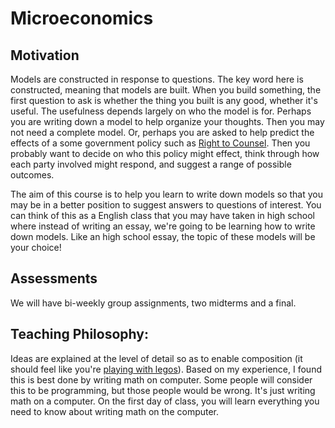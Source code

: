 # Microeconomics


## **Motivation**
Models are constructed in response to questions. The key word here is constructed, meaning that models are built. When you build something, the first question to ask is whether the thing you built is any good, whether it's useful. The usefulness depends largely on who the model is for. Perhaps you are writing down a model to help organize your thoughts. Then you may not need a complete model. Or, perhaps you are asked to help predict the effects of a some government policy such as [Right to Counsel](https://www.jud.ct.gov/HomeNotices/NoticeToTenants.html#:~:text=Right%20to%20Counsel%20%2D%20CT%20Judicial%20Branch&text=Public%20Act%2021%2D34%20created,loss%20of%20their%20housing%20subsidy.). Then you probably want to decide on who this policy might effect, think through how each party involved might respond, and suggest a range of possible outcomes.

The aim of this course is to help you learn to write down models so that you may be in a better position to suggest answers to questions of interest. You can think of this as a English class that you may have taken in high school where instead of writing an essay, we're going to be learning how to write down models. Like an high school essay, the topic of these models will be your choice!

## **Assessments**

<!-- There will be no tests/midterms in this course. In my experience, tests and midterms encourage an impresssive amount of "cramming" days before the test, with most of the material forgotten a few days after. I am not concerned by the fact that the material is forgotten. Most of the material in this course will be forgotten regardless of how you learned it. What's important to take away from this class though is an understanding of how to break down an idea (a model) into simpler parts, work on each part and then glue them back together. Cramming doesn't help with this, so no tests/midterms.  -->

We will have bi-weekly group assignments, two midterms and a final.


## **Teaching Philosophy**: 
Ideas are explained at the level of detail so as to enable composition (it should feel like you're [playing with legos](https://youtu.be/Jy5Jw8hNiAQ?t=464)). Based on my experience, I found this is best done by writing math on computer. Some people will consider this to be programming, but those people would be wrong. It's just writing math on a computer. On the first day of class, you will learn everything you need to know about writing math on the computer.

